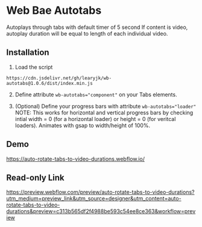 # Web Bae Autotabs

Autoplays through tabs with default timer of 5 second
If content is video, autoplay duration will be equal to length of each individual video.

## Installation

1. Load the script

```https://cdn.jsdelivr.net/gh/learyjk/wb-autotabs@1.0.6/dist/index.min.js```

2. Define attribute ```wb-autotabs="component"``` on your Tabs elements.

3. (Optional) Define your progress bars with attribute ```wb-autotabs="loader"```
NOTE: This works for horizontal and vertical progress bars by checking intial width = 0 (for a horizontal loader) or height = 0 (for veritcal loaders). Animates with gsap to width/height of 100%.

## Demo

https://auto-rotate-tabs-to-video-durations.webflow.io/

## Read-only Link

https://preview.webflow.com/preview/auto-rotate-tabs-to-video-durations?utm_medium=preview_link&utm_source=designer&utm_content=auto-rotate-tabs-to-video-durations&preview=c313b565df2f4988be593c54ee8ce363&workflow=preview



